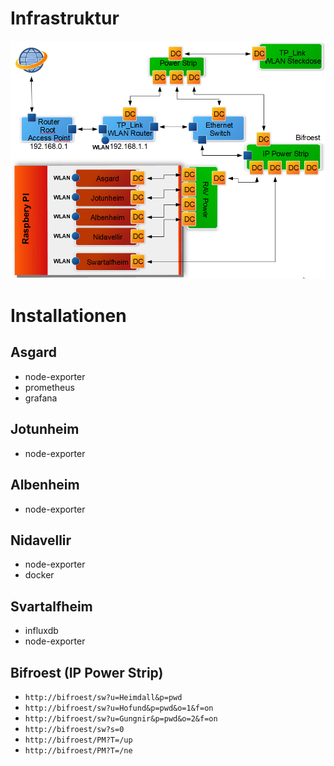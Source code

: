 # Infrastruktur
![Infrastruktur](../pics/infrastructure.png)

# Installationen
## Asgard
- node-exporter
- prometheus
- grafana
## Jotunheim
- node-exporter
## Albenheim
- node-exporter
## Nidavellir
- node-exporter
- docker
## Svartalfheim
- influxdb
- node-exporter

## Bifroest (IP Power Strip)
- ``http://bifroest/sw?u=Heimdall&p=pwd``
- ``http://bifroest/sw?u=Hofund&p=pwd&o=1&f=on``
- ``http://bifroest/sw?u=Gungnir&p=pwd&o=2&f=on``
- ``http://bifroest/sw?s=0``
- ``http://bifroest/PM?T=/up``
- ``http://bifroest/PM?T=/ne``